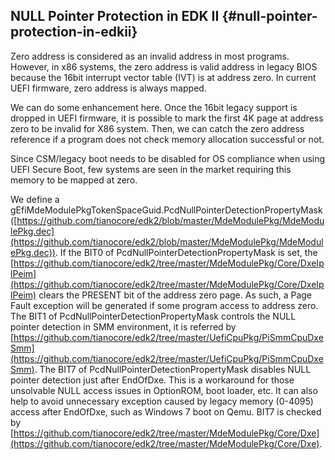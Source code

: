 <!--- @file
  Additional Overflow Detection file: -NULL Pointer Protection in EDKII

  Copyright (c) 2018, Intel Corporation. All rights reserved.<BR>

  Redistribution and use in source (original document form) and 'compiled'
  forms (converted to PDF, epub, HTML and other formats) with or without
  modification, are permitted provided that the following conditions are met:

  1) Redistributions of source code (original document form) must retain the
     above copyright notice, this list of conditions and the following
     disclaimer as the first lines of this file unmodified.

  2) Redistributions in compiled form (transformed to other DTDs, converted to
     PDF, epub, HTML and other formats) must reproduce the above copyright
     notice, this list of conditions and the following disclaimer in the
     documentation and/or other materials provided with the distribution.

  THIS DOCUMENTATION IS PROVIDED BY TIANOCORE PROJECT "AS IS" AND ANY EXPRESS OR
  IMPLIED WARRANTIES, INCLUDING, BUT NOT LIMITED TO, THE IMPLIED WARRANTIES OF
  MERCHANTABILITY AND FITNESS FOR A PARTICULAR PURPOSE ARE DISCLAIMED. IN NO
  EVENT SHALL TIANOCORE PROJECT  BE LIABLE FOR ANY DIRECT, INDIRECT, INCIDENTAL,
  SPECIAL, EXEMPLARY, OR CONSEQUENTIAL DAMAGES (INCLUDING, BUT NOT LIMITED TO,
  PROCUREMENT OF SUBSTITUTE GOODS OR SERVICES; LOSS OF USE, DATA, OR PROFITS;
  OR BUSINESS INTERRUPTION) HOWEVER CAUSED AND ON ANY THEORY OF LIABILITY,
  WHETHER IN CONTRACT, STRICT LIABILITY, OR TORT (INCLUDING NEGLIGENCE OR
  OTHERWISE) ARISING IN ANY WAY OUT OF THE USE OF THIS DOCUMENTATION, EVEN IF
  ADVISED OF THE POSSIBILITY OF SUCH DAMAGE.

-->

## NULL Pointer Protection in EDK II {#null-pointer-protection-in-edkii}

Zero address is considered as an invalid address in most programs. However, in x86 systems, the zero address is valid address in legacy BIOS because the 16bit interrupt vector table (IVT) is at address zero. In current UEFI firmware, zero address is always mapped.

We can do some enhancement here. Once the 16bit legacy support is dropped in UEFI firmware, it is possible to mark the first 4K page at address zero to be invalid for X86 system. Then, we can catch the zero address reference if a program does not check memory allocation successful or not.

Since CSM/legacy boot needs to be disabled for OS compliance when using UEFI Secure Boot, few systems are seen in the market requiring this memory to be mapped at zero.

We define a gEfiMdeModulePkgTokenSpaceGuid.PcdNullPointerDetectionPropertyMask ([https://github.com/tianocore/edk2/blob/master/MdeModulePkg/MdeModulePkg.dec](https://github.com/tianocore/edk2/blob/master/MdeModulePkg/MdeModulePkg.dec)). If the BIT0 of PcdNullPointerDetectionPropertyMask is set, the [https://github.com/tianocore/edk2/tree/master/MdeModulePkg/Core/DxeIplPeim](https://github.com/tianocore/edk2/tree/master/MdeModulePkg/Core/DxeIplPeim) clears the PRESENT bit of the address zero page. As such, a Page Fault exception will be generated if some program access to address zero. The BIT1 of PcdNullPointerDetectionPropertyMask controls the NULL pointer detection in SMM environment, it is referred by [https://github.com/tianocore/edk2/tree/master/UefiCpuPkg/PiSmmCpuDxeSmm](https://github.com/tianocore/edk2/tree/master/UefiCpuPkg/PiSmmCpuDxeSmm). The BIT7 of PcdNullPointerDetectionPropertyMask disables NULL pointer detection just after EndOfDxe. This is a workaround for those unsolvable NULL access issues in OptionROM, boot loader, etc. It can also help to avoid unnecessary exception caused by legacy memory (0-4095) access after EndOfDxe, such as Windows 7 boot on Qemu. BIT7 is checked by [https://github.com/tianocore/edk2/tree/master/MdeModulePkg/Core/Dxe](https://github.com/tianocore/edk2/tree/master/MdeModulePkg/Core/Dxe).